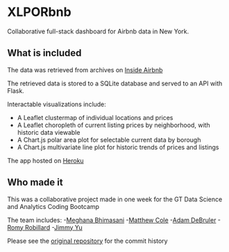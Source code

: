 # XLPORbnb
Collaborative full-stack dashboard for Airbnb data in New York.

## What is included
The data was retrieved from archives on [Inside Airbnb](http://insideairbnb.com/get-the-data.html)

The retrieved data is stored to a SQLite database and served to an API with Flask.

Interactable visualizations include:
- A Leaflet clustermap of individual locations and prices
- A Leaflet choropleth of current listing prices by neighborhood, with historic data viewable
- A Chart.js polar area plot for selectable current data by borough
- A Chart.js multivariate line plot for historic trends of prices and listings

The app hosted on [Heroku](http://xplorbnb.herokuapp.com/)

## Who made it
This was a collaborative project made in one week for the GT Data Science and Analytics Coding Bootcamp

The team includes:
-[Meghana Bhimasani](https://github.com/mbhimasani)
-[Matthew Cole](https://github.com/matthewcoleka)
-[Adam DeBruler](https://github.com/Adebruler)
-[Romy Robillard](https://github.com/RomyRobi)
-[Jimmy Yu](https://github.com/minqiuyu)

Please see the [original repository](https://github.com/RomyRobi/Project-2) for the commit history
